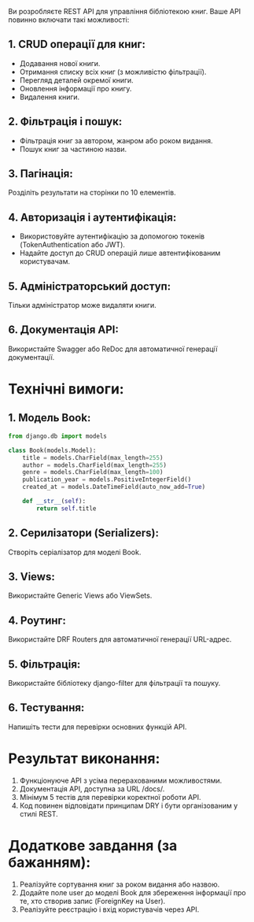 Ви розробляєте REST API для управління бібліотекою книг. Ваше API повинно включати такі можливості:

## 1. CRUD операції для книг:

- Додавання нової книги.
- Отримання списку всіх книг (з можливістю фільтрації).
- Перегляд деталей окремої книги.
- Оновлення інформації про книгу.
- Видалення книги.

## 2. Фільтрація і пошук:

- Фільтрація книг за автором, жанром або роком видання.
- Пошук книг за частиною назви.

## 3. Пагінація:

Розділіть результати на сторінки по 10 елементів.

## 4. Авторизація і аутентифікація:

- Використовуйте аутентифікацію за допомогою токенів (TokenAuthentication або JWT).
- Надайте доступ до CRUD операцій лише автентифікованим користувачам.

## 5. Адміністраторський доступ:

Тільки адміністратор може видаляти книги.

## 6. Документація API:

Використайте Swagger або ReDoc для автоматичної генерації документації.

# Технічні вимоги:

## 1. Модель Book:

```python
from django.db import models

class Book(models.Model):
    title = models.CharField(max_length=255)
    author = models.CharField(max_length=255)
    genre = models.CharField(max_length=100)
    publication_year = models.PositiveIntegerField()
    created_at = models.DateTimeField(auto_now_add=True)

    def __str__(self):
        return self.title
```

## 2. Серилізатори (Serializers):

Створіть серіалізатор для моделі Book.

## 3. Views:

Використайте Generic Views або ViewSets.

## 4. Роутинг:

Використайте DRF Routers для автоматичної генерації URL-адрес.

## 5. Фільтрація:

Використайте бібліотеку django-filter для фільтрації та пошуку.

## 6. Тестування:

Напишіть тести для перевірки основних функцій API.

# Результат виконання:

1. Функціонуюче API з усіма перерахованими можливостями.
2. Документація API, доступна за URL /docs/.
3. Мінімум 5 тестів для перевірки коректної роботи API.
4. Код повинен відповідати принципам DRY і бути організованим у стилі REST.

# Додаткове завдання (за бажанням):

1. Реалізуйте сортування книг за роком видання або назвою.
2. Додайте поле user до моделі Book для збереження інформації про те, хто створив запис (ForeignKey на User).
3. Реалізуйте реєстрацію і вхід користувачів через API.
